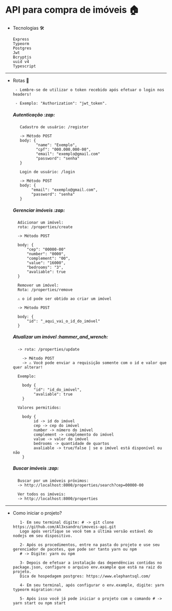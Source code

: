 <h1>API para compra de imóveis 🏠</h1>

- Tecnologias :hammer_and_wrench:
    
      Express
      Typeorm
      Postgres
      Jwt
      Bcryptjs
      uuid v4
      Typescript
      
---
- Rotas 🚀
          
       - Lembre-se de utilizar o token recebido após efetuar o login nos headers!
   
       - Exemplo: "Authorization": "jwt_token".
    
    <h5> Autenticação :zap: </h5>
         
         Cadastro de usuário: /register
         
         -> Método POST
         body: { 
                "name": "Exemplo",
                "cpf": "000.000.000-00",
                "email": "exemplo@gmail.com"
                "password": "senha"
         }
         
         Login de usuário: /login
         
         -> Método POST
         body: {
              "email": "exemplo@gmail.com",
              "password": "senha"
         }
    
   <h5> Gerenciar imóveis :zap: </h5>
   
        Adicionar um imóvel:
        rota: /properties/create
        
        -> Método POST
        
        body: {
            "cep": "00000-00"
            "number": "0000",
            "complement": "00",
            "value": "16000",
            "bedrooms": "3",
            "avaliable": true
        }
        
        Remover um imóvel:
        Rota: /properties/remove
        
        ⚠️ o id pode ser obtido ao criar um imóvel
        
        -> Método POST
        
        body: {
            "id": "_aqui_vai_o_id_do_imóvel"
        }
   
   <h5>Atualizar um imóvel :hammer_and_wrench:</h5>
     
        -> rota: /properties/update 
          
          -> Método POST
          -> ⚠️ Você pode enviar a requisição somente com o id e valor que quer alterar!

        Exemplo:

          body {
               "id": "id_do_imóvel",
               "avaliable": true
          }
          
        Valores permitidos: 

          body {
               id -> id do imóvel
               cep -> cep do imóvel
               number -> número do imóvel
               complement -> complemento do imóvel
               value -> valor do imóvel
               bedrooms -> quantidade de quartos
               avaliable -> true/false | se o imóvel está disponível ou não
          }

   <h5> Buscar imóveis :zap: </h5>
   
        Buscar por um imóveis próximos: 
        -> http://localhost:8000/properties/search?cep=00000-00
        
        Ver todos os imóveis:
        -> http://localhost:8000/properties

---
- Como iniciar o projeto?
                 
         1- Em seu terminal digite: # -> git clone https://github.com/Al3xsandro/imoveis-api.git
         Logo após verifique se você tem a última versão estável do nodejs em seu dispositivo.
         
         2- Após os procedimentos, entre na pasta do projeto e use seu gerenciador de pacotes, que pode ser tanto yarn ou npm
         # -> Digite: yarn ou npm
         
         3- Depois de efetuar a instalação das dependências contidas no package.json, configure o arquivo env.example que está na raiz do projeto.
         Dica de hospedagem postgres: https://www.elephantsql.com/

         4- Em seu terminal, após configurar o env.example, digite: yarn typeorm migration:run

         5- Após isso você já pode iniciar o projeto com o comando # -> yarn start ou npm start
